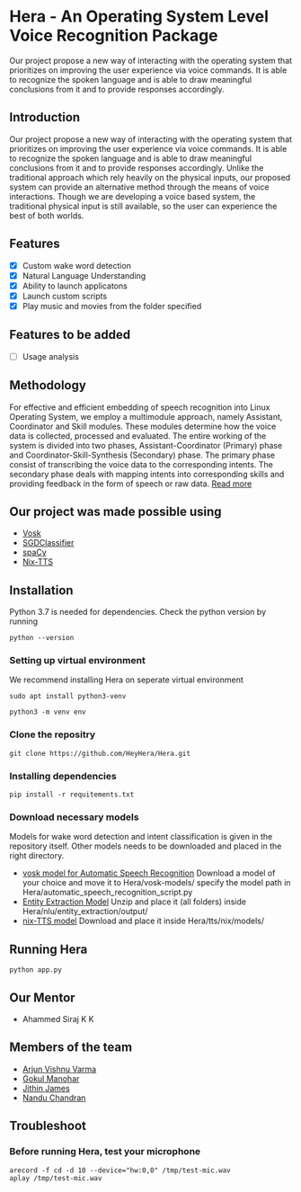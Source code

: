 # Hera - An Operating System Level Voice Recognition Package
Our project propose a new way of interacting with the operating system that prioritizes on improving the user experience via voice commands. It is able to recognize the spoken language and is able to draw meaningful conclusions from it and to provide responses accordingly.

## Introduction
Our project propose a new way of interacting with the operating system that prioritizes on improving the user experience via voice commands. 
It is able to recognize the spoken language and is able to draw meaningful conclusions from it and to provide responses accordingly. 
Unlike the traditional approach which rely heavily on the physical inputs, our proposed system can provide an alternative method through the means of voice interactions. 
Though we are developing a voice based system, the traditional physical input is still available, so the user can experience the best of both worlds.

## Features
- [X] Custom wake word detection
- [X] Natural Language Understanding
- [X] Ability to launch applicatons
- [X] Launch custom scripts
- [X] Play music and movies from the folder specified
 
## Features to be added
- [ ] Usage analysis

## Methodology
For effective and efficient embedding of speech recognition into Linux Operating System, we employ a multimodule approach, namely Assistant, Coordinator and Skill modules.
These modules determine how the voice data is collected, processed and evaluated. The entire working of the system is divided into two phases,
Assistant-Coordinator (Primary) phase and Coordinator-Skill-Synthesis (Secondary) phase.
The primary phase consist of transcribing the voice data to the corresponding intents.
The secondary phase deals with mapping intents into corresponding skills and providing feedback in the form of speech or raw data.
[Read more](https://github.com/HeyHera/Hera/blob/master/docs/Hera___An_Operating_System_Level_Voice_Recognition_Package__CS492_Project_Report_%20(Main).pdf)

## Our project was made possible using
- [Vosk](https://alphacephei.com/vosk/)
- [SGDClassifier]()
- [spaCy](https://spacy.io/)
- [Nix-TTS](https://github.com/rendchevi/nix-tts)

## Installation
Python 3.7 is needed for dependencies. Check the python version by running
```
python --version
```
### Setting up virtual environment
We recommend installing Hera on seperate virtual environment
```
sudo apt install python3-venv
```
```
python3 -m venv env
```
### Clone the repositry
```
git clone https://github.com/HeyHera/Hera.git
```
### Installing dependencies
```
pip install -r requitements.txt
```

### Download necessary models
Models for wake word detection and intent classification is given in the repository itself. Other models needs to be downloaded and placed in the right directory. 
- [vosk model for Automatic Speech Recognition](https://alphacephei.com/vosk/models) Download a model of your choice and move it to Hera/vosk-models/ specify the model path in Hera/automatic_speech_recognition_script.py
- [Entity Extraction Model](https://mega.nz/file/jGwTWI5B#mrScKEtAXwZcIapAFOTQ5EOhaStPi_g83paOxOP_RVQ) Unzip and place it (all folders) inside Hera/nlu/entity_extraction/output/
- [nix-TTS model](https://drive.google.com/drive/folders/1jNr8i2thYDoGxZv-G_o9mHWjNxnaHVhK) Download and place it inside Hera/tts/nix/models/

## Running Hera
```
python app.py
```

## Our Mentor
- Ahammed Siraj K K

## Members of the team
- [Arjun Vishnu Varma](https://github.com/Arjun-Varma2)
- [Gokul Manohar](https://github.com/gokulmanohar)
- [Jithin James](https://github.com/jithinjames017)
- [Nandu Chandran](https://github.com/Nandu-Chandran)

## Troubleshoot
### Before running Hera, test your microphone 
```
arecord -f cd -d 10 --device="hw:0,0" /tmp/test-mic.wav
aplay /tmp/test-mic.wav
```